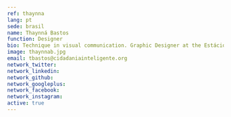 ```yaml
---
ref: thaynna
lang: pt
sede: brasil
name: Thaynná Bastos
function: Designer
bio: Technique in visual communication. Graphic Designer at the Estácio de Sá University in Brazil. A lover of creation.
image: thaynnab.jpg
email: tbastos@cidadaniainteligente.org
network_twitter:
network_linkedin:
network_github:
network_googleplus:
network_facebook:
network_instagram:
active: true
---
```

